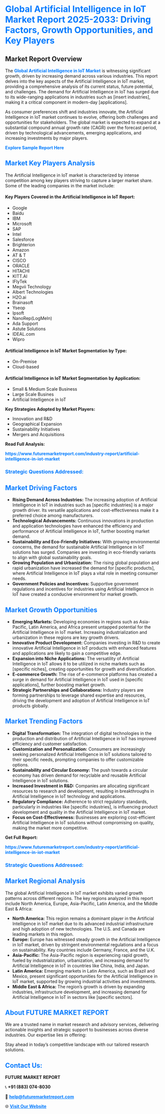 <h1 style="color: #007BFF;">Global Artificial Intelligence in IoT Market Report 2025-2033: Driving Factors, Growth Opportunities, and Key Players</h1>

<section id="overview">
<h2>Market Report Overview</h2>
<p>The <a href="https://www.futuremarketreport.com/industry-report/artificial-intelligence-in-iot-market" style="color: #007BFF; text-decoration: none;"><strong>Global Artificial Intelligence in IoT Market</strong></a> is witnessing significant growth, driven by increasing demand across various industries. This report delves into the key aspects of the Artificial Intelligence in IoT market, providing a comprehensive analysis of its current status, future potential, and challenges. The demand for Artificial Intelligence in IoT has surged due to its wide-ranging applications in industries such as [insert industries], making it a critical component in modern-day [applications].</p>
<p>As consumer preferences shift and industries innovate, the Artificial Intelligence in IoT market continues to evolve, offering both challenges and opportunities for stakeholders. The global market is expected to expand at a substantial compound annual growth rate (CAGR) over the forecast period, driven by technological advancements, emerging applications, and increasing investments by major players.</p>
</section>

<section id="overview">
<p><a href="https://www.futuremarketreport.com/request-sample/reportId=110868" style="color: #007BFF; text-decoration: none;"><strong>Explore Sample Report Here</strong></a></p>
</section>

<section id="key-players">
<h2 style="color: #007BFF;">Market Key Players Analysis</h2>
<p>The Artificial Intelligence in IoT market is characterized by intense competition among key players striving to capture a larger market share. Some of the leading companies in the market include:</p>
<h4>Key Players Covered in the Artificial Intelligence in IoT Report:</h4>
<ul><li>Google</li><li>Baidu</li><li>IBM</li><li>Microsoft</li><li>SAP</li><li>Intel</li><li>Salesforce</li><li>Brighterion</li><li>Amazon</li><li>AT &amp; T</li><li>CISCO</li><li>ORACLE</li><li>HITACHI</li><li>KITT.AI</li><li>IFlyTek</li><li>Megvii Technology</li><li>Albert Technologies</li><li>H2O.ai</li><li>Brainasoft</li><li>Yseop</li><li>Ipsoft</li><li>NanoRep(LogMeIn)</li><li>Ada Support</li><li>Astute Solutions</li><li>IDEAL.com</li><li>Wipro</li></ul>
<h4>Artificial Intelligence in IoT Market Segmentation by Type:</h4>
<ul><li>On-Premise</li><li>Cloud-based</li></ul>

<h4>Artificial Intelligence in IoT Market Segmentation by Application:</h4>
<ul><li>Small &amp; Medium Scale Business</li><li>Large Scale Busines</li><li>Artificial Intelligence in IoT</li></ul>
<p><strong>Key Strategies Adopted by Market Players:</strong></p>
<ul>
<li>Innovation and R&D</li>
<li>Geographical Expansion</li>
<li>Sustainability Initiatives</li>
<li>Mergers and Acquisitions</li>
</ul>
</section>

<section>
<p><strong>Read Full Analysis: </strong></p><a href="https://www.futuremarketreport.com/industry-report/artificial-intelligence-in-iot-market" style="color: #007BFF; text-decoration: none;"><strong>https://www.futuremarketreport.com/industry-report/artificial-intelligence-in-iot-market</strong></a>
<h3 style="color: #007BFF;">Strategic Questions Addressed:</h3>
</section>

<section id="driving-factors">
<h2 style="color: #007BFF;">Market Driving Factors</h2>
<ul>
<li><strong>Rising Demand Across Industries:</strong> The increasing adoption of Artificial Intelligence in IoT in industries such as [specific industries] is a major growth driver. Its versatile applications and cost-effectiveness make it a preferred choice among manufacturers.</li>
<li><strong>Technological Advancements:</strong> Continuous innovations in production and application technologies have enhanced the efficiency and performance of Artificial Intelligence in IoT, further boosting market demand.</li>
<li><strong>Sustainability and Eco-Friendly Initiatives:</strong> With growing environmental concerns, the demand for sustainable Artificial Intelligence in IoT solutions has surged. Companies are investing in eco-friendly variants to align with global sustainability goals.</li>
<li><strong>Growing Population and Urbanization:</strong> The rising global population and rapid urbanization have increased the demand for [specific products], where Artificial Intelligence in IoT plays a vital role in meeting consumer needs.</li>
<li><strong>Government Policies and Incentives:</strong> Supportive government regulations and incentives for industries using Artificial Intelligence in IoT have created a conducive environment for market growth.</li>
</ul>
</section>

<section id="growth-opportunities">
<h2 style="color: #007BFF;">Market Growth Opportunities</h2>
<ul>
<li><strong>Emerging Markets:</strong> Developing economies in regions such as Asia-Pacific, Latin America, and Africa present untapped potential for the Artificial Intelligence in IoT market. Increasing industrialization and urbanization in these regions are key growth drivers.</li>
<li><strong>Innovative Product Development:</strong> Companies investing in R&D to create innovative Artificial Intelligence in IoT products with enhanced features and applications are likely to gain a competitive edge.</li>
<li><strong>Expansion into Niche Applications:</strong> The versatility of Artificial Intelligence in IoT allows it to be utilized in niche markets such as [specific niches], creating opportunities for growth and diversification.</li>
<li><strong>E-commerce Growth:</strong> The rise of e-commerce platforms has created a surge in demand for Artificial Intelligence in IoT used in [specific applications], further boosting market growth.</li>
<li><strong>Strategic Partnerships and Collaborations:</strong> Industry players are forming partnerships to leverage shared expertise and resources, driving the development and adoption of Artificial Intelligence in IoT products globally.</li>
</ul>
</section>

<section id="trending-factors">
<h2 style="color: #007BFF;">Market Trending Factors</h2>
<ul>
<li><strong>Digital Transformation:</strong> The integration of digital technologies in the production and distribution of Artificial Intelligence in IoT has improved efficiency and customer satisfaction.</li>
<li><strong>Customization and Personalization:</strong> Consumers are increasingly seeking personalized Artificial Intelligence in IoT solutions tailored to their specific needs, prompting companies to offer customizable options.</li>
<li><strong>Sustainability and Circular Economy:</strong> The push towards a circular economy has driven demand for recyclable and reusable Artificial Intelligence in IoT solutions.</li>
<li><strong>Increased Investment in R&D:</strong> Companies are allocating significant resources to research and development, resulting in breakthroughs in Artificial Intelligence in IoT technology and applications.</li>
<li><strong>Regulatory Compliance:</strong> Adherence to strict regulatory standards, particularly in industries like [specific industries], is influencing product development and quality in the Artificial Intelligence in IoT market.</li>
<li><strong>Focus on Cost-Effectiveness:</strong> Businesses are exploring cost-efficient Artificial Intelligence in IoT solutions without compromising on quality, making the market more competitive.</li>
</ul>
</section>

<section>
<p><strong>Get Full Report: </strong></p><a href="https://www.futuremarketreport.com/industry-report/artificial-intelligence-in-iot-market" style="color: #007BFF; text-decoration: none;"><strong>https://www.futuremarketreport.com/industry-report/artificial-intelligence-in-iot-market</strong></a>
<h3 style="color: #007BFF;">Strategic Questions Addressed:</h3>
</section>


<section id="regional-analysis">
<h2 style="color: #007BFF;">Market Regional Analysis</h2>
<p>The global Artificial Intelligence in IoT market exhibits varied growth patterns across different regions. The key regions analyzed in this report include North America, Europe, Asia-Pacific, Latin America, and the Middle East & Africa:</p>
<ul>
<li><strong>North America:</strong> This region remains a dominant player in the Artificial Intelligence in IoT market due to its advanced industrial infrastructure and high adoption of new technologies. The U.S. and Canada are leading markets in this region.</li>
<li><strong>Europe:</strong> Europe has witnessed steady growth in the Artificial Intelligence in IoT market, driven by stringent environmental regulations and a focus on sustainability. Key countries include Germany, France, and the U.K.</li>
<li><strong>Asia-Pacific:</strong> The Asia-Pacific region is experiencing rapid growth, fueled by industrialization, urbanization, and increasing demand for Artificial Intelligence in IoT in countries like China, India, and Japan.</li>
<li><strong>Latin America:</strong> Emerging markets in Latin America, such as Brazil and Mexico, present significant opportunities for the Artificial Intelligence in IoT market, supported by growing industrial activities and investments.</li>
<li><strong>Middle East & Africa:</strong> The region’s growth is driven by expanding industries, infrastructure development, and increasing demand for Artificial Intelligence in IoT in sectors like [specific sectors].</li>
</ul>
</section>

<footer>
<h2 style="color: #007BFF;">About FUTURE MARKET REPORT</h2>
<p>We are a trusted name in market research and advisory services, delivering actionable insights and strategic support to businesses across diverse industries. Our expertise lies in offering:</p>

<p>Stay ahead in today’s competitive landscape with our tailored research solutions.</p>

<h2 style="color: #007BFF;">Contact Us:</h2>
<p><strong>FUTURE MARKET REPORT</strong></p>
<p>📞 <strong>+91 (883) 074-8030</strong></p>
<p>📧 <strong><a href="mailto:help@futuremarketreport.com" style="color: #007BFF;">help@futuremarketreport.com</a></strong></p>
<p>🌐 <strong><a href="https://www.futuremarketreport.com/" style="color: #007BFF;">Visit Our Website</a></strong></p>
</footer>